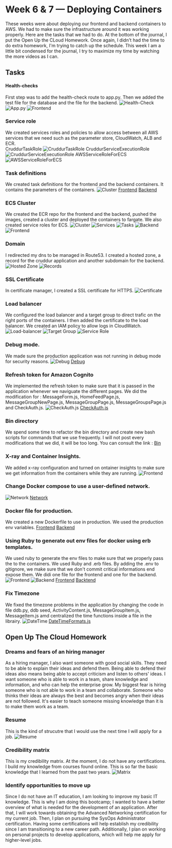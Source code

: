 # Week 6 & 7 — Deploying Containers
These weeks were about deploying our frontend and backend containers to AWS. We had to make sure the infrastructure around it was working properly. Here are the tasks that we had to do. At the bottom of the journal, I put the Open Up the CLoud Homework. Once again, I didn't had the time to do extra homework, I'm trying to catch up the schedule. This week I am a little bit condensed for the journal, I try to maximize my time by watching the more videos as I can.

## Tasks

#### Health-checks
First step was to add the health-check route to app.py. Then we added the test file for the database and the file for the backend.
![Health-Check](/journal/assets/healthcheck1-w6.png "Health-Check")
![App.py](/journal/assets/app1-w6.png "App.py")
![Frontend](/journal/assets/hcfront1-w6.png "Frontend")

### Service role
We created services roles and policies to allow access between all AWS services that we need such as the parameter store, CloudWatch, ALB and ECR.  
CruddurTaskRole
![CruddurTaskRole](/journal/assets/ctr1-w6.png "CruddurTaskRole") 
CruddurServiceExecutionRole
![CruddurServiceExecutionRole](/journal/assets/cser1-w6.png "CruddurServiceExecutionRole")
AWSServiceRoleForECS
![AWSServiceRoleForECS](/journal/assets/asrfe1-w6.png "AWSServiceRoleForECS")

### Task definitions
We created task definitions for the frontend and the backend containers. It contains the parameters of the containers.
![Cluster](/journal/assets/cluster1-w6.png "Cluster")
[Frontend](https://github.com/CFelt22/aws-bootcamp-cruddur-2023/blob/main/aws/task-definitions/frontend-react-js.json)
[Backend](https://github.com/CFelt22/aws-bootcamp-cruddur-2023/blob/main/aws/task-definitions/backend-flask.json)

### ECS Cluster
We created the ECR repo for the frontend and the backend, pushed the images, created a cluster and deployed the containers to fargate. We also created service roles for ECS.
![Cluster](/journal/assets/cluster1-w6.png "Cluster")
![Services](/journal/assets/services1-w6.png "Services")
![Tasks](/journal/assets/tasks1-w6.png "Tasks")
![Backend](/journal/assets/backend1-w6.png "Backend")
![Frontend](/journal/assets/frontend1-w6.png "Frontend")

### Domain
I redirected my dns to be managed in Route53. I created a hosted zone, a record for the cruddur application and another subdomain for the backend.
![Hosted Zone](/journal/assets/hostedzone1-w6.png "Hosted Zone")
![Records](/journal/assets/dns1-w6.png "Records")

### SSL Certificate
In certificate manager, I created a SSL certificate for HTTPS.
![Certificate](/journal/assets/dns1-w6.png "Certificate")

### Load balancer
We configured the load balancer and a target group to direct trafic on the right ports of the containers. I then added the certificate to the load balancer. We created an IAM policy to allow logs in CloudWatch.
![Load-balancer](/journal/assets/loadb1-w6.png "Load-Balancer")
![Target Group](/journal/assets/target1-w6.png "Target Group")
![Service Role](/journal/assets/asrfelb1-w6.png "Service Role")

### Debug mode.
We made sure the production application was not running in debug mode for security reasons.
![Debug](/journal/assets/nodebug1-w6.png "Debug")
[Debug](https://github.com/CFelt22/aws-bootcamp-cruddur-2023/blob/8e9ff3c446d304861f919ec73fd88e801b985cbf/backend-flask/Dockerfile.prod)

### Refresh token for Amazon Cognito
We implemented the refresh token to make sure that it is passed in the application whenever we naviguate the different pages. We did the modification for : MessageForm.js, HomeFeedPage.js, MessageGroupNewPage.js, MessageGroupPage.js, MessageGroupsPage.js and CheckAuth.js.
![CheckAuth.js](/journal/assets/CheckAuth1-w6.png "CheckAuth.js")
[CheckAuth.js](https://github.com/CFelt22/aws-bootcamp-cruddur-2023/blob/cc82d116858fe58719a8954800bbefb088abec8f/frontend-react-js/src/lib/CheckAuth.js)

### Bin directory
We spend some time to refactor the bin directory and create new bash scripts for commands that we use frequently. I will not post every modifications that we did, it will be too long. You can consult the link :
[Bin](https://github.com/CFelt22/aws-bootcamp-cruddur-2023/tree/main/bin)

### X-ray and Container Insights.
We added x-ray configuration and turned on ontainer insights to make sure we get information from the containers while they are running.
![Frontend](/journal/assets/xrayfront1-w6.png "Frontend")

### Change Docker compose to use a user-defined network.
![Network](/journal/assets/network1-w6.png "Network")
[Network](https://github.com/CFelt22/aws-bootcamp-cruddur-2023/blob/8e9ff3c446d304861f919ec73fd88e801b985cbf/docker-compose.yaml)

### Docker file for production.
We created a new Dockerfile to use in production. We used the production env variables.
[Frontend](https://github.com/CFelt22/aws-bootcamp-cruddur-2023/blob/3f00aded61f3969bde9d70037961fea2d6f77283/frontend-react-js/Dockerfile.prod)
[Backend](https://github.com/CFelt22/aws-bootcamp-cruddur-2023/blob/8e9ff3c446d304861f919ec73fd88e801b985cbf/backend-flask/Dockerfile.prod)

### Using Ruby to generate out env files for docker using erb templates.
We used ruby to generate the env files to make sure that we properly pass the to the containers. We used Ruby and .erb files. By adding the .env to gitignore, we make sure that we don't commit critical informations end expose them. We didi one file for the frontend and one for the backend.
![Frontend](/journal/assets/rubyfront1-w6.png "Frontend")
![Backend](/journal/assets/rubyback1-w6.png "Backend")
[Frontend](https://github.com/CFelt22/aws-bootcamp-cruddur-2023/blob/main/erb/frontend-react-js.env.erb)
[Backtend](https://github.com/CFelt22/aws-bootcamp-cruddur-2023/blob/main/erb/backend-flask.env.erb)

### Fix Timezone
We fixed the timezone problems in the application by changing the code in file ddb.py, ddb seed, ActivityContent.js, MessageGroupItem.js, MessageItem.js amd centralized the time functions inside a file in the librairy.
![DateTime](/journal/assets/datetime1-w6.png "DateTime")
[DateTimeFormats.js](https://github.com/CFelt22/aws-bootcamp-cruddur-2023/blob/0990850f0c1227f3b9edc501a019cea1a545dee8/frontend-react-js/src/lib/DateTimeFormats.js)

## Open Up The Cloud Homework

### Dreams and fears of an hiring manager
As a hiring manager, I also want someone with good social skills. They need to be able to explain their ideas and defend them. Being able to defend their ideas also means being able to accept criticism and listen to others' ideas. I want someone who is able to work in a team, share knowledge and information, and who can help the enterprise grow. My biggest fear is hiring someone who is not able to work in a team and collaborate. Someone who thinks their ideas are always the best and becomes angry when their ideas are not followed. It's easier to teach someone missing knowledge than it is to make them work as a team.

### Resume
This is the kind of strucutre that I would use the next time I will apply for a job.
![Resume](/journal/assets/resume.png "Resume")

### Credibility matrix
This is my credibility matrix. At the moment, I do not have any certifications. I build my knowledge from courses found online. This is so far the basic knowledge that I learned from the past two years.
![Matrix](/journal/assets/Credibility.png "Matrix")

### Identify opportunities to move up
Since I do not have an IT education, I am looking to improve my basic IT knowledge. This is why I am doing this bootcamp; I wanted to have a better overview of what is needed for the development of an application. After that, I will work towards obtaining the Advanced Networking certification for my current job. Then, I plan on pursuing the SysOps Administrator certification. Having some certifications will help establish my credibility since I am transitioning to a new career path. Additionally, I plan on working on personal projects to develop applications, which will help me apply for higher-level jobs.
